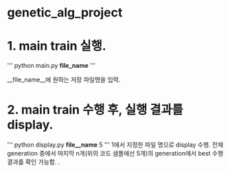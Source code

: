 # genetic_alg_project

# 1. main train 실행.

'''
python main.py __file_name__
'''

__file_name__에 원하는 저장 파일명을 입력.

# 2. main train 수행 후, 실행 결과를 display.

'''
python display.py __file__name__ 5
'''
1에서 지정한 파일 명으로 display 수행. 전체 generation 중에서 마지막 n개(위의 코드 샘플에선 5개)의 generation에서 best 수행 결과를 확인 가능함. .
